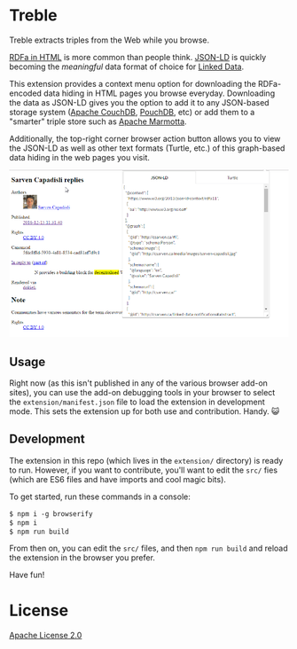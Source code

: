 # Treble

Treble extracts triples from the Web while you browse.

[RDFa in HTML](https://www.w3.org/TR/html-rdfa/) is more common than people
think. [JSON-LD](http://json-ld.org/) is quickly becoming the *meaningful* data
format of choice for [Linked Data](https://en.wikipedia.org/wiki/Linked_data).

This extension provides a context menu option for downloading the RDFa-encoded
data hiding in HTML pages you browse everyday. Downloading the data as JSON-LD
gives you the option to add it to any JSON-based storage system
([Apache CouchDB](http://couchdb.apache.org/), [PouchDB](http://pouchdb.com),
etc) or add them to a "smarter" triple store such as
[Apache Marmotta](http://marmotta.apache.org/).

Additionally, the top-right corner browser action button allows you to view the
JSON-LD as well as other text formats (Turtle, etc.) of this graph-based data
hiding in the web pages you visit.

![screenshot](screenshot.png)

## Usage

Right now (as this isn't published in any of the various browser add-on sites),
you can use the add-on debugging tools in your browser to select the
`extension/manifest.json` file to load the extension in development mode. This
sets the extension up for both use and contribution. Handy. :smiley_cat:

## Development

The extension in this repo (which lives in the `extension/` directory) is ready
to run. However, if you want to contribute, you'll want to edit the `src/` fies
(which are ES6 files and have imports and cool magic bits).

To get started, run these commands in a console:
```
$ npm i -g browserify
$ npm i
$ npm run build
```

From then on, you can edit the `src/` files, and then `npm run build` and
reload the extension in the browser you prefer.

Have fun!

# License

[Apache License 2.0](http://www.apache.org/licenses/LICENSE-2.0)
